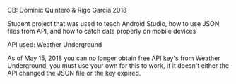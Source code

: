CB: Dominic Quintero & Rigo Garcia 2018

Student project that was used to teach Android Studio, how to use JSON files from API, and how to catch data properly on mobile devices

API used: Weather Underground

As of May 15, 2018 you can no longer obtain free API key's from Weather Underground, you must use your own for this to work, if it doesn't either the API changed the JSON file or the key expired.
